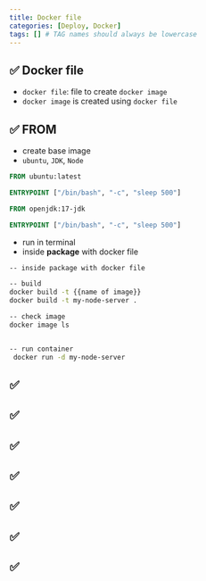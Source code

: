 ```yaml
---
title: Docker file
categories: [Deploy, Docker]
tags: [] # TAG names should always be lowercase
---
```


## ✅ Docker file

- `docker file`: file to create `docker image`
- `docker image` is created using `docker file`

## ✅ FROM

- create base image
- `ubuntu`, `JDK`, `Node`

```dockerfile
FROM ubuntu:latest

ENTRYPOINT ["/bin/bash", "-c", "sleep 500"]
```

```dockerfile
FROM openjdk:17-jdk

ENTRYPOINT ["/bin/bash", "-c", "sleep 500"]
```

- run in terminal
- inside **package** with docker file

```bash
-- inside package with docker file

-- build
docker build -t {{name of image}}
docker build -t my-node-server .

-- check image
docker image ls


-- run container
 docker run -d my-node-server
```

## ✅

## ✅

## ✅

## ✅

## ✅

## ✅

## ✅
